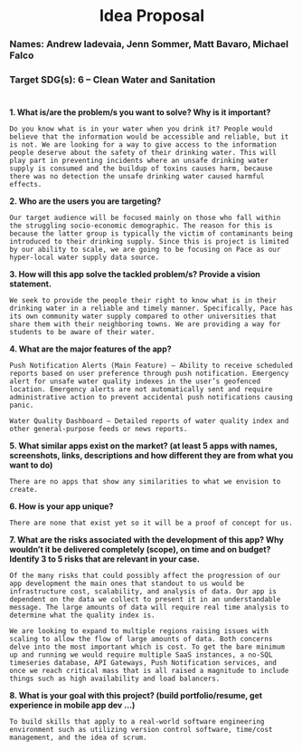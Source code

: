 <h1 align="center">Idea Proposal</h1>

### **Names:** Andrew Iadevaia, Jenn Sommer, Matt Bavaro, Michael Falco

### **Target SDG(s):** 6 – Clean Water and Sanitation

#

**1. What is/are the problem/s you want to solve? Why is it important?**
    
    Do you know what is in your water when you drink it? People would believe that the information would be accessible and reliable, but it is not. We are looking for a way to give access to the information people deserve about the safety of their drinking water. This will play part in preventing incidents where an unsafe drinking water supply is consumed and the buildup of toxins causes harm, because there was no detection the unsafe drinking water caused harmful effects.

**2. Who are the users you are targeting?**

    Our target audience will be focused mainly on those who fall within the struggling socio-economic demographic. The reason for this is because the latter group is typically the victim of contaminants being introduced to their drinking supply. Since this is project is limited by our ability to scale, we are going to be focusing on Pace as our hyper-local water supply data source.

**3. How will this app solve the tackled problem/s? Provide a vision statement.**

    We seek to provide the people their right to know what is in their drinking water in a reliable and timely manner. Specifically, Pace has its own community water supply compared to other universities that share them with their neighboring towns. We are providing a way for students to be aware of their water.

**4. What are the major features of the app?**

    Push Notification Alerts (Main Feature) – Ability to receive scheduled reports based on user preference through push notification. Emergency alert for unsafe water quality indexes in the user’s geofenced location. Emergency alerts are not automatically sent and require administrative action to prevent accidental push notifications causing panic.

    Water Quality Dashboard – Detailed reports of water quality index and other general-purpose feeds or news reports.


**5. What similar apps exist on the market? (at least 5 apps with names, screenshots, links, descriptions and how different they are from what you want to do)**

    There are no apps that show any similarities to what we envision to create.

**6. How is your app unique?**

    There are none that exist yet so it will be a proof of concept for us.

**7. What are the risks associated with the development of this app? Why wouldn’t it be delivered completely (scope), on time and on budget? Identify 3 to 5 risks that are relevant in your case.**

    Of the many risks that could possibly affect the progression of our app development the main ones that standout to us would be infrastructure cost, scalability, and analysis of data. Our app is dependent on the data we collect to present it in an understandable message. The large amounts of data will require real time analysis to determine what the quality index is. 
    
    We are looking to expand to multiple regions raising issues with scaling to allow the flow of large amounts of data. Both concerns delve into the most important which is cost. To get the bare minimum up and running we would require multiple SaaS instances, a no-SQL timeseries database, API Gateways, Push Notification services, and once we reach critical mass that is all raised a magnitude to include things such as high availability and load balancers.

**8. What is your goal with this project? (build portfolio/resume, get experience in mobile app dev …)**

    To build skills that apply to a real-world software engineering environment such as utilizing version control software, time/cost management, and the idea of scrum.
